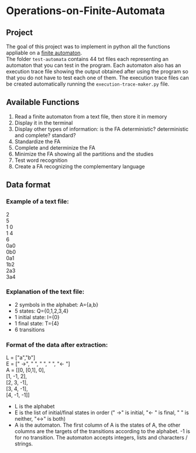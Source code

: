 # Operations-on-Finite-Automata
## Project
The goal of this project was to implement in python all the functions appliable on a [finite automaton](https://en.wikipedia.org/wiki/Finite-state_machine).<br>
The folder ```test-automata``` contains 44 txt files each representing an automaton that you can test in the program. Each automaton also has an execution trace file showing the output obtained after using the program so that you do not have to test each one of them. The execution trace files can be created automatically running the ```execution-trace-maker.py``` file.
## Available Functions
1. Read a finite automaton from a text file, then store it in memory
2. Display it in the terminal
3. Display other types of information: is the FA deterministic? deterministic and complete? standard?
4. Standardize the FA
5. Complete and determinize the FA
6. Minimize the FA showing all the partitions and the studies
7. Test word recognition
8. Create a FA recognizing the complementary language
## Data format
### Example of a text file:<br>
2<br>
5<br>
1 0<br>
1 4<br>
6<br>
0a0<br>
0b0<br>
0a1<br>
1b2<br>
2a3<br>
3a4<br>
### Explanation of the text file:<br>
- 2 symbols in the alphabet: A={a,b}<br>
- 5 states: Q={0,1,2,3,4}<br>
- 1 initial state: I={0}<br>
- 1 final state: T={4}<br>
- 6 transitions
### Format of the data after extraction:<br>
L = ["a","b"]<br>
E = [" ->", "   ", "   ", "   ", "<- "]<br>
A = [[0, [0,1], 0],<br>
     [1, -1, 2],<br>
     [2, 3, -1],<br>
     [3, 4, -1],<br>
     [4, -1, -1]]<br> 

- L is the alphabet
- E is the list of initial/final states in order (" ->" is initial, "<- " is final, "   " is neither, "<->" is both)
- A is the automaton. The first column of A is the states of A, the other columns are the targets of the transitions according to the alphabet. -1 is for no transition. The automaton accepts integers, lists and characters / strings.
